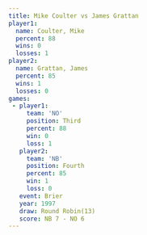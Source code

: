 ```yaml
---
title: Mike Coulter vs James Grattan
player1:              
  name: Coulter, Mike 
  percent: 88         
  wins: 0             
  losses: 1           
player2:              
  name: Grattan, James
  percent: 85         
  wins: 1             
  losses: 0           
games:
 - player1:         
     team: 'NO'     
     position: Third
     percent: 88    
     win: 0         
     loss: 1        
   player2:          
     team: 'NB'      
     position: Fourth
     percent: 85     
     win: 1          
     loss: 0         
   event: Brier         
   year: 1997           
   draw: Round Robin(13)
   score: NB 7 - NO 6   
---
```


